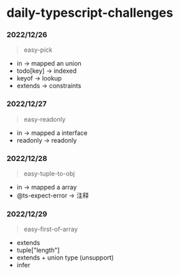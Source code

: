 # daily-typescript-challenges

### 2022/12/26

> easy-pick

- in -> mapped an union
- todo[key] -> indexed
- keyof -> lookup
- extends -> constraints

### 2022/12/27

> easy-readonly

- in -> mapped a interface
- readonly -> readonly

### 2022/12/28

> easy-tuple-to-obj

- in -> mapped a array
- @ts-expect-error -> 注释

### 2022/12/29

> easy-first-of-array

- extends
- tuple["length"]
- extends + union type (unsupport)
- infer
